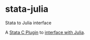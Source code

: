# stata-julia
Stata to Julia interface

A [Stata C Plugin](https://www.stata.com/plugins/) to
[interface with Julia](https://docs.julialang.org/en/stable/manual/embedding/#High-Level-Embedding-1).

